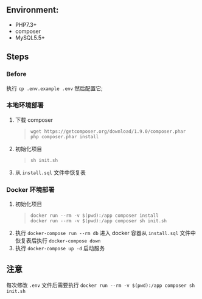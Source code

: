 
## Environment:

- PHP7.3+
- composer
- MySQL5.5+

## Steps

### Before

执行 `cp .env.example .env` 然后配置它;

### 本地环境部署

1. 下载 composer
    > ```shell script
    > wget https://getcomposer.org/download/1.9.0/composer.phar
    > php composer.phar install
    > ```
2. 初始化项目
    > ```shell script
    > sh init.sh
    > ```
    > 
3. 从 `install.sql` 文件中恢复表


### Docker 环境部署
1. 初始化项目
    > ```shell script
    > docker run --rm -v $(pwd):/app composer install
    > docker run --rm -v $(pwd):/app composer sh init.sh
    > ```
2. 执行 `docker-compose run --rm db` 进入 docker 容器从 `install.sql` 文件中恢复表后执行 `docker-compose down`
3. 执行 `docker-compose up -d` 启动服务

## 注意
每次修改 `.env` 文件后需要执行 `docker run --rm -v $(pwd):/app composer sh init.sh`
